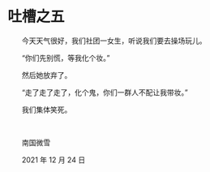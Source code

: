 # 吐槽之五

　　今天天气很好，我们社团一女生，听说我们要去操场玩儿。

　　“你们先别慌，等我化个妆。”

　　然后她放弃了。

　　“走了走了走了，化个鬼，你们一群人不配让我带妆。”

　　我们集体笑死。

<br>

　　南国微雪

　　2021 年 12 月 24 日